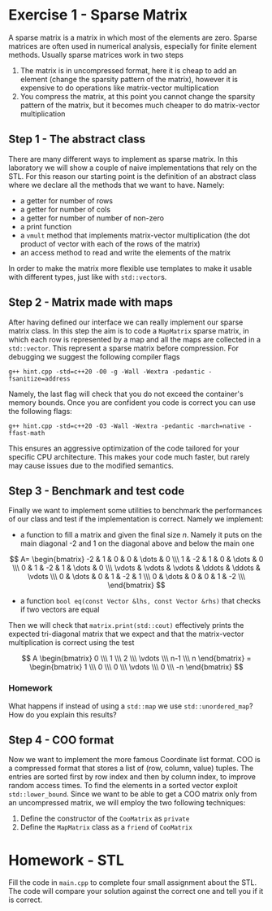 # Exercise 1 - Sparse Matrix
A sparse matrix is a matrix in which most of the elements are zero. Sparse matrices are often used in numerical analysis, especially for finite element methods. Usually sparse matrices work in two steps
1. The matrix is in uncompressed format, here it is cheap to add an element (change the sparsity pattern of the matrix), however it is expensive to do operations like matrix-vector multiplication
2. You compress the matrix, at this point you cannot change the sparsity pattern of the matrix, but it becomes much cheaper to do matrix-vector multiplication

## Step 1 - The abstract class
There are many different ways to implement as sparse matrix. In this laboratory we will show a couple of naive implementations that rely on the STL. For this reason our starting point is the definition of an abstract class where we declare all the methods that we want to have. Namely:

* a getter for number of rows
* a getter for number of cols
* a getter for number of number of non-zero
* a print function
* a `vmult` method that implements matrix-vector multiplication (the dot product of vector with each of the rows of the matrix)
* an access method to read and write the elements of the matrix

In order to make the matrix more flexible use templates to make it usable with different types, just like with `std::vector`s.


## Step 2 - Matrix made with maps
After having defined our interface we can really implement our sparse matrix class. In this step the aim is to code a `MapMatrix` sparse matrix, in which each row is represented by a map and all the maps are collected in a `std::vector`. This represent a sparse matrix before compression. For debugging we suggest the following compiler flags
```
g++ hint.cpp -std=c++20 -O0 -g -Wall -Wextra -pedantic -fsanitize=address
```
Namely, the last flag will check that you do not exceed the container's memory bounds.
Once you are confident you code is correct you can use the following flags:
```
g++ hint.cpp -std=c++20 -O3 -Wall -Wextra -pedantic -march=native -ffast-math
```
This ensures an aggressive optimization of the code tailored for your specific CPU architecture.
This makes your code much faster, but rarely may cause issues due to the modified semantics.

## Step 3 - Benchmark and test code
Finally we want to implement some utilities to benchmark the performances of our class and test if the implementation is correct. Namely we implement:

* a function to fill a matrix and given the final size $n$. Namely it puts on the main diagonal -2 and 1 on the diagonal above and below the main one

$$
A=
\begin{bmatrix}
-2 & 1 & 0 & 0 & \dots & 0 \\\
1 & -2 & 1 & 0 & \dots & 0 \\\
0 & 1 & -2 & 1 & \dots & 0 \\\
\vdots & \vdots & \vdots & \ddots & \ddots & \vdots \\\
0 & \dots & 0 & 1 & -2 & 1 \\\
0 & \dots & 0 & 0 & 1 & -2 \\\
\end{bmatrix}
$$

* a function `bool eq(const Vector &lhs, const Vector &rhs)` that checks if two vectors are equal

Then we will check that `matrix.print(std::cout)` effectively prints the expected tri-diagonal matrix that we expect and that the matrix-vector multiplication is correct using the test

$$
A 
\begin{bmatrix}
0 \\\ 1 \\\ 2 \\\ \vdots \\\ n-1 \\\ n
\end{bmatrix} =
\begin{bmatrix}
1 \\\ 0 \\\ 0 \\\ \vdots \\\ 0 \\\ -n
\end{bmatrix}
$$

### Homework
What happens if instead of using a `std::map` we use `std::unordered_map`? How do you explain this results?

## Step 4 - COO format
Now we want to implement the more famous Coordinate list format. COO is a compressed format that stores a list of (row, column, value) tuples. The entries are sorted first by row index and then by column index, to improve random access times. To find the elements in a sorted vector exploit `std::lower_bound`. Since we want to be able to get a COO matrix only from an uncompressed matrix, we will employ the two following techniques:
1. Define the constructor of the `CooMatrix` as `private`
2. Define the `MapMatrix` class as a `friend` of `CooMatrix`


# Homework - STL
Fill the code in `main.cpp` to complete four small assignment about the STL.
The code will compare your solution against the correct one and tell you if it is correct.
